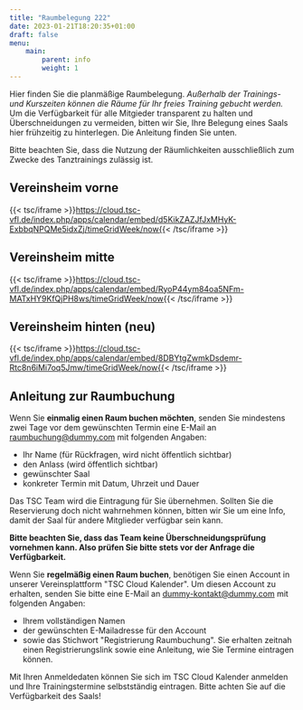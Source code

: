 ```yaml
---
title: "Raumbelegung 222"
date: 2023-01-21T18:20:35+01:00
draft: false
menu:
    main:
        parent: info
        weight: 1
---
```

Hier finden Sie die planmäßige Raumbelegung. 
_Außerhalb der Trainings- und Kurszeiten können die Räume für Ihr freies Training gebucht werden._
 Um die Verfügbarkeit für alle Mitgieder transparent zu halten und Überschneidungen zu vermeiden, bitten wir Sie, Ihre Belegung eines Saals hier frühzeitig zu hinterlegen. Die Anleitung finden Sie unten. 

Bitte beachten Sie, dass die Nutzung der Räumlichkeiten ausschließlich zum Zwecke des Tanztrainings zulässig ist. 

## Vereinsheim vorne

{{< tsc/iframe >}}https://cloud.tsc-vfl.de/index.php/apps/calendar/embed/d5KikZAZJfJxMHyK-ExbbqNPQMe5idxZj/timeGridWeek/now{{< /tsc/iframe >}}

## Vereinsheim mitte

{{< tsc/iframe >}}https://cloud.tsc-vfl.de/index.php/apps/calendar/embed/RyoP44ym84oa5NFm-MATxHY9KfQjPH8ws/timeGridWeek/now{{< /tsc/iframe >}}

## Vereinsheim hinten (neu)

{{< tsc/iframe >}}https://cloud.tsc-vfl.de/index.php/apps/calendar/embed/8DBYtgZwmkDsdemr-Rtc8n6iMi7oq5Jmw/timeGridWeek/now{{< /tsc/iframe >}}

## Anleitung zur Raumbuchung
Wenn Sie **einmalig einen Raum buchen möchten**, senden Sie mindestens zwei Tage vor dem gewünschten Termin eine E-Mail an raumbuchung@dummy.com mit folgenden Angaben: 
- Ihr Name (für Rückfragen, wird nicht öffentlich sichtbar)
- den Anlass (wird öffentlich sichtbar)
- gewünschter Saal
- konkreter Termin mit Datum, Uhrzeit und Dauer

Das TSC Team wird die Eintragung für Sie übernehmen. Sollten Sie die Reservierung doch nicht wahrnehmen können, bitten wir Sie um eine Info, damit der Saal für andere Mitglieder verfügbar sein kann. 

**Bitte beachten Sie, dass das Team keine Überschneidungsprüfung vornehmen kann. Also prüfen Sie bitte stets vor der Anfrage die Verfügbarkeit.**

Wenn Sie **regelmäßig einen Raum buchen**, benötigen Sie einen Account in unserer Vereinsplattform "TSC Cloud Kalender". Um diesen Account zu erhalten, senden Sie bitte eine E-Mail an dummy-kontakt@dummy.com mit folgenden Angaben: 
- Ihrem vollständigen Namen
- der gewünschten E-Mailadresse für den Account 
- sowie das Stichwort "Registrierung Raumbuchung".
Sie erhalten zeitnah einen Registrierungslink sowie eine Anleitung, wie Sie Termine eintragen können. 

Mit Ihren Anmeldedaten können Sie sich im TSC Cloud Kalender anmelden und Ihre Trainingstermine selbstständig eintragen. Bitte achten Sie auf die Verfügbarkeit des Saals! 
